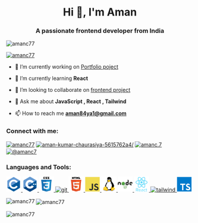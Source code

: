 <h1 align="center">Hi 👋, I'm Aman</h1>
<h3 align="center">A passionate frontend developer from India</h3>

<p align="left"> <img src="https://komarev.com/ghpvc/?username=amanc77&label=Profile%20views&color=0e75b6&style=flat" alt="amanc77" /> </p>

<p align="left"> <a href="https://github.com/ryo-ma/github-profile-trophy"><img src="https://github-profile-trophy.vercel.app/?username=amanc77" alt="amanc77" /></a> </p>

- 🔭 I’m currently working on [Portfolio poject](https://github.com/Amanc77/-my-Portfolio)

- 🌱 I’m currently learning **React**

- 👯 I’m looking to collaborate on [frontend project](https://github.com/Amanc77/-my-Portfolio)

- 💬 Ask me about **JavaScript , React , Tailwind**

- 📫 How to reach me **aman84ya1@gmail.com**

<h3 align="left">Connect with me:</h3>
<p align="left">
<a href="https://twitter.com/amanc77" target="blank"><img align="center" src="https://raw.githubusercontent.com/rahuldkjain/github-profile-readme-generator/master/src/images/icons/Social/twitter.svg" alt="amanc77" height="30" width="40" /></a>
<a href="https://linkedin.com/in/aman-kumar-chaurasiya-5615762a4/" target="blank"><img align="center" src="https://raw.githubusercontent.com/rahuldkjain/github-profile-readme-generator/master/src/images/icons/Social/linked-in-alt.svg" alt="aman-kumar-chaurasiya-5615762a4/" height="30" width="40" /></a>
<a href="https://instagram.com/amanc.7" target="blank"><img align="center" src="https://raw.githubusercontent.com/rahuldkjain/github-profile-readme-generator/master/src/images/icons/Social/instagram.svg" alt="amanc.7" height="30" width="40" /></a>
<a href="https://www.youtube.com/c/@amanc7" target="blank"><img align="center" src="https://raw.githubusercontent.com/rahuldkjain/github-profile-readme-generator/master/src/images/icons/Social/youtube.svg" alt="@amanc7" height="30" width="40" /></a>
</p>

<h3 align="left">Languages and Tools:</h3>
<p align="left"> <a href="https://www.cprogramming.com/" target="_blank" rel="noreferrer"> <img src="https://raw.githubusercontent.com/devicons/devicon/master/icons/c/c-original.svg" alt="c" width="40" height="40"/> </a> <a href="https://www.w3schools.com/cpp/" target="_blank" rel="noreferrer"> <img src="https://raw.githubusercontent.com/devicons/devicon/master/icons/cplusplus/cplusplus-original.svg" alt="cplusplus" width="40" height="40"/> </a> <a href="https://www.w3schools.com/css/" target="_blank" rel="noreferrer"> <img src="https://raw.githubusercontent.com/devicons/devicon/master/icons/css3/css3-original-wordmark.svg" alt="css3" width="40" height="40"/> </a> <a href="https://git-scm.com/" target="_blank" rel="noreferrer"> <img src="https://www.vectorlogo.zone/logos/git-scm/git-scm-icon.svg" alt="git" width="40" height="40"/> </a> <a href="https://www.w3.org/html/" target="_blank" rel="noreferrer"> <img src="https://raw.githubusercontent.com/devicons/devicon/master/icons/html5/html5-original-wordmark.svg" alt="html5" width="40" height="40"/> </a> <a href="https://developer.mozilla.org/en-US/docs/Web/JavaScript" target="_blank" rel="noreferrer"> <img src="https://raw.githubusercontent.com/devicons/devicon/master/icons/javascript/javascript-original.svg" alt="javascript" width="40" height="40"/> </a> <a href="https://www.linux.org/" target="_blank" rel="noreferrer"> <img src="https://raw.githubusercontent.com/devicons/devicon/master/icons/linux/linux-original.svg" alt="linux" width="40" height="40"/> </a> <a href="https://nodejs.org" target="_blank" rel="noreferrer"> <img src="https://raw.githubusercontent.com/devicons/devicon/master/icons/nodejs/nodejs-original-wordmark.svg" alt="nodejs" width="40" height="40"/> </a> <a href="https://reactjs.org/" target="_blank" rel="noreferrer"> <img src="https://raw.githubusercontent.com/devicons/devicon/master/icons/react/react-original-wordmark.svg" alt="react" width="40" height="40"/> </a> <a href="https://tailwindcss.com/" target="_blank" rel="noreferrer"> <img src="https://www.vectorlogo.zone/logos/tailwindcss/tailwindcss-icon.svg" alt="tailwind" width="40" height="40"/> </a> <a href="https://www.typescriptlang.org/" target="_blank" rel="noreferrer"> <img src="https://raw.githubusercontent.com/devicons/devicon/master/icons/typescript/typescript-original.svg" alt="typescript" width="40" height="40"/> </a> </p>

<p><img align="left" src="https://github-readme-stats.vercel.app/api/top-langs?username=amanc77&show_icons=true&locale=en&layout=compact" alt="amanc77" /></p>

<p>&nbsp;<img align="center" src="https://github-readme-stats.vercel.app/api?username=amanc77&show_icons=true&locale=en" alt="amanc77" /></p>

<p><img align="center" src="https://github-readme-streak-stats.herokuapp.com/?user=amanc77&" alt="amanc77" /></p>
